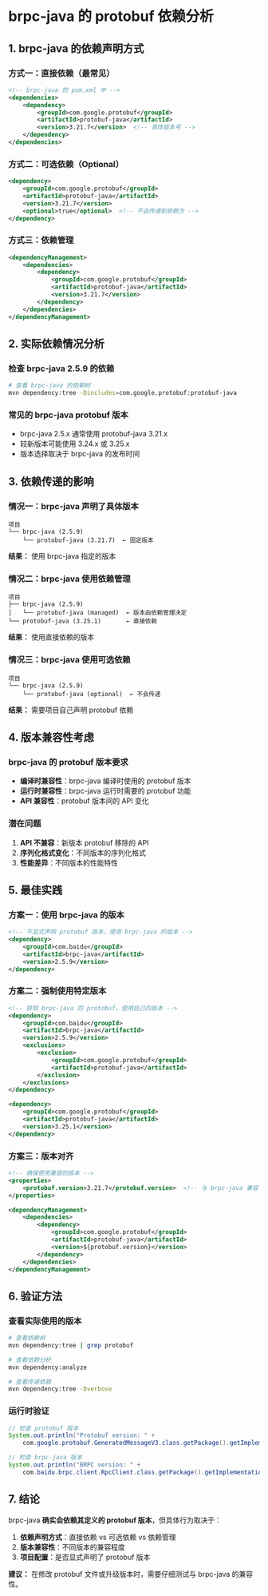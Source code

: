 # brpc-java 的 protobuf 依赖分析

## 1. brpc-java 的依赖声明方式

### 方式一：直接依赖（最常见）
```xml
<!-- brpc-java 的 pom.xml 中 -->
<dependencies>
    <dependency>
        <groupId>com.google.protobuf</groupId>
        <artifactId>protobuf-java</artifactId>
        <version>3.21.7</version>  <!-- 具体版本号 -->
    </dependency>
</dependencies>
```

### 方式二：可选依赖（Optional）
```xml
<dependency>
    <groupId>com.google.protobuf</groupId>
    <artifactId>protobuf-java</artifactId>
    <version>3.21.7</version>
    <optional>true</optional>  <!-- 不会传递到依赖方 -->
</dependency>
```

### 方式三：依赖管理
```xml
<dependencyManagement>
    <dependencies>
        <dependency>
            <groupId>com.google.protobuf</groupId>
            <artifactId>protobuf-java</artifactId>
            <version>3.21.7</version>
        </dependency>
    </dependencies>
</dependencyManagement>
```

## 2. 实际依赖情况分析

### 检查 brpc-java 2.5.9 的依赖
```bash
# 查看 brpc-java 的依赖树
mvn dependency:tree -Dincludes=com.google.protobuf:protobuf-java
```

### 常见的 brpc-java protobuf 版本
- brpc-java 2.5.x 通常使用 protobuf-java 3.21.x
- 较新版本可能使用 3.24.x 或 3.25.x
- 版本选择取决于 brpc-java 的发布时间

## 3. 依赖传递的影响

### 情况一：brpc-java 声明了具体版本
```
项目
└── brpc-java (2.5.9)
    └── protobuf-java (3.21.7)  ← 固定版本
```

**结果：** 使用 brpc-java 指定的版本

### 情况二：brpc-java 使用依赖管理
```
项目
├── brpc-java (2.5.9)
│   └── protobuf-java (managed)  ← 版本由依赖管理决定
└── protobuf-java (3.25.1)       ← 直接依赖
```

**结果：** 使用直接依赖的版本

### 情况三：brpc-java 使用可选依赖
```
项目
└── brpc-java (2.5.9)
    └── protobuf-java (optional)  ← 不会传递
```

**结果：** 需要项目自己声明 protobuf 依赖

## 4. 版本兼容性考虑

### brpc-java 的 protobuf 版本要求
- **编译时兼容性**：brpc-java 编译时使用的 protobuf 版本
- **运行时兼容性**：brpc-java 运行时需要的 protobuf 功能
- **API 兼容性**：protobuf 版本间的 API 变化

### 潜在问题
1. **API 不兼容**：新版本 protobuf 移除的 API
2. **序列化格式变化**：不同版本的序列化格式
3. **性能差异**：不同版本的性能特性

## 5. 最佳实践

### 方案一：使用 brpc-java 的版本
```xml
<!-- 不显式声明 protobuf 版本，使用 brpc-java 的版本 -->
<dependency>
    <groupId>com.baidu</groupId>
    <artifactId>brpc-java</artifactId>
    <version>2.5.9</version>
</dependency>
```

### 方案二：强制使用特定版本
```xml
<!-- 排除 brpc-java 的 protobuf，使用自己的版本 -->
<dependency>
    <groupId>com.baidu</groupId>
    <artifactId>brpc-java</artifactId>
    <version>2.5.9</version>
    <exclusions>
        <exclusion>
            <groupId>com.google.protobuf</groupId>
            <artifactId>protobuf-java</artifactId>
        </exclusion>
    </exclusions>
</dependency>

<dependency>
    <groupId>com.google.protobuf</groupId>
    <artifactId>protobuf-java</artifactId>
    <version>3.25.1</version>
</dependency>
```

### 方案三：版本对齐
```xml
<!-- 确保使用兼容的版本 -->
<properties>
    <protobuf.version>3.21.7</protobuf.version>  <!-- 与 brpc-java 兼容 -->
</properties>

<dependencyManagement>
    <dependencies>
        <dependency>
            <groupId>com.google.protobuf</groupId>
            <artifactId>protobuf-java</artifactId>
            <version>${protobuf.version}</version>
        </dependency>
    </dependencies>
</dependencyManagement>
```

## 6. 验证方法

### 查看实际使用的版本
```bash
# 查看依赖树
mvn dependency:tree | grep protobuf

# 查看依赖分析
mvn dependency:analyze

# 查看传递依赖
mvn dependency:tree -Dverbose
```

### 运行时验证
```java
// 检查 protobuf 版本
System.out.println("Protobuf version: " + 
    com.google.protobuf.GeneratedMessageV3.class.getPackage().getImplementationVersion());

// 检查 brpc-java 版本
System.out.println("BRPC version: " + 
    com.baidu.brpc.client.RpcClient.class.getPackage().getImplementationVersion());
```

## 7. 结论

brpc-java **确实会依赖其定义的 protobuf 版本**，但具体行为取决于：

1. **依赖声明方式**：直接依赖 vs 可选依赖 vs 依赖管理
2. **版本兼容性**：不同版本的兼容程度
3. **项目配置**：是否显式声明了 protobuf 版本

**建议：** 在修改 protobuf 文件或升级版本时，需要仔细测试与 brpc-java 的兼容性。 